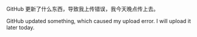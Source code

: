 GitHub 更新了什么东西，导致我上传错误，我今天晚点传上去。  
  
GitHub updated something, which caused my upload error. I will upload it later today.
